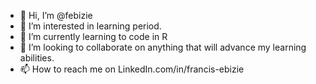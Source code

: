 - 👋 Hi, I’m @febizie
- 👀 I’m interested in learning period.
- 🌱 I’m currently learning to code in R
- 💞️ I’m looking to collaborate on anything that will advance my learning abilities.
- 📫 How to reach me on LinkedIn.com/in/francis-ebizie

<!---
febizie/febizie is a ✨ special ✨ repository because its `README.md` (this file) appears on your GitHub profile.
You can click the Preview link to take a look at your changes.
--->
